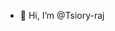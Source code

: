 - 👋 Hi, I’m @Tsiory-raj

<!---
Tsiory-raj/Tsiory-raj is a ✨ special ✨ repository because its `README.md` (this file) appears on your GitHub profile.
You can click the Preview link to take a look at your changes.
--->
